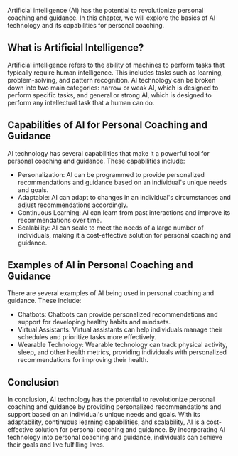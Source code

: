 
Artificial intelligence (AI) has the potential to revolutionize personal coaching and guidance. In this chapter, we will explore the basics of AI technology and its capabilities for personal coaching.

What is Artificial Intelligence?
--------------------------------

Artificial intelligence refers to the ability of machines to perform tasks that typically require human intelligence. This includes tasks such as learning, problem-solving, and pattern recognition. AI technology can be broken down into two main categories: narrow or weak AI, which is designed to perform specific tasks, and general or strong AI, which is designed to perform any intellectual task that a human can do.

Capabilities of AI for Personal Coaching and Guidance
-----------------------------------------------------

AI technology has several capabilities that make it a powerful tool for personal coaching and guidance. These capabilities include:

* Personalization: AI can be programmed to provide personalized recommendations and guidance based on an individual's unique needs and goals.
* Adaptable: AI can adapt to changes in an individual's circumstances and adjust recommendations accordingly.
* Continuous Learning: AI can learn from past interactions and improve its recommendations over time.
* Scalability: AI can scale to meet the needs of a large number of individuals, making it a cost-effective solution for personal coaching and guidance.

Examples of AI in Personal Coaching and Guidance
------------------------------------------------

There are several examples of AI being used in personal coaching and guidance. These include:

* Chatbots: Chatbots can provide personalized recommendations and support for developing healthy habits and mindsets.
* Virtual Assistants: Virtual assistants can help individuals manage their schedules and prioritize tasks more effectively.
* Wearable Technology: Wearable technology can track physical activity, sleep, and other health metrics, providing individuals with personalized recommendations for improving their health.

Conclusion
----------

In conclusion, AI technology has the potential to revolutionize personal coaching and guidance by providing personalized recommendations and support based on an individual's unique needs and goals. With its adaptability, continuous learning capabilities, and scalability, AI is a cost-effective solution for personal coaching and guidance. By incorporating AI technology into personal coaching and guidance, individuals can achieve their goals and live fulfilling lives.
